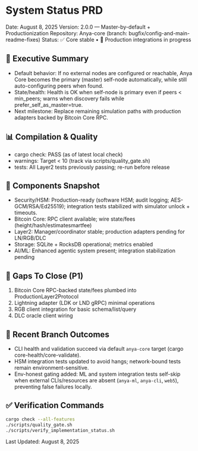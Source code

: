 # System Status PRD

Date: August 8, 2025
Version: 2.0.0 — Master-by-default + Productionization
Repository: Anya-core (branch: bugfix/config-and-main-readme-fixes)
Status: ✅ Core stable • 🔄 Production integrations in progress

## 🎯 Executive Summary

- Default behavior: If no external nodes are configured or reachable, Anya Core becomes the primary (master) self-node automatically, while still auto-configuring peers when found.
- State/health: Health is OK when self-node is primary even if peers < min_peers; warns when discovery fails while prefer_self_as_master=true.
- Next milestone: Replace remaining simulation paths with production adapters backed by Bitcoin Core RPC.

## 📊 Compilation & Quality

- cargo check: PASS (as of latest local check)
- warnings: Target < 10 (track via scripts/quality_gate.sh)
- tests: All Layer2 tests previously passing; re-run before release

## 🧩 Components Snapshot

- Security/HSM: Production-ready (software HSM; audit logging; AES-GCM/RSA/Ed25519); integration tests stabilized with simulator unlock + timeouts.
- Bitcoin Core: RPC client available; wire state/fees (height/hash/estimatesmartfee)
- Layer2: Manager/coordinator stable; production adapters pending for LN/RGB/DLC
- Storage: SQLite + RocksDB operational; metrics enabled
- AI/ML: Enhanced agentic system present; integration stabilization pending

## 🚧 Gaps To Close (P1)

1) Bitcoin Core RPC-backed state/fees plumbed into ProductionLayer2Protocol
2) Lightning adapter (LDK or LND gRPC) minimal operations
3) RGB client integration for basic schema/list/query
4) DLC oracle client wiring

## 🧪 Recent Branch Outcomes

- CLI health and validation succeed via default `anya-core` target (cargo core-health/core-validate).
- HSM integration tests updated to avoid hangs; network-bound tests remain environment-sensitive.
- Env-honest gating added: ML and system integration tests self-skip when external CLIs/resources are absent (`anya-ml`, `anya-cli`, `web5`), preventing false failures locally.

## ✅ Verification Commands

```bash
cargo check --all-features
./scripts/quality_gate.sh
./scripts/verify_implementation_status.sh
```

Last Updated: August 8, 2025
